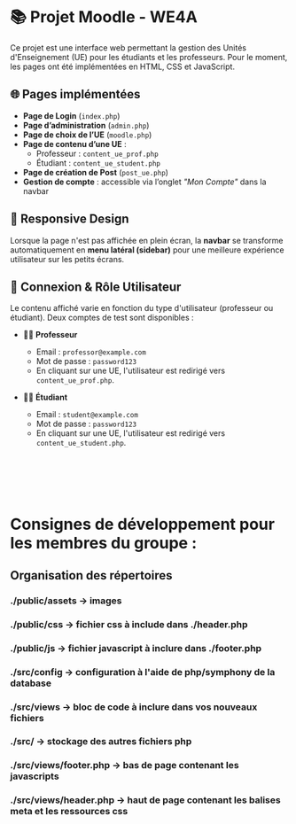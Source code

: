 # 📚 Projet Moodle - WE4A

Ce projet est une interface web permettant la gestion des Unités d'Enseignement (UE) pour les étudiants et les professeurs. Pour le moment, les pages ont été implémentées en HTML, CSS et JavaScript.

## 🌐 Pages implémentées

- **Page de Login** (`index.php`)  
- **Page d’administration** (`admin.php`)  
- **Page de choix de l’UE** (`moodle.php`)  
- **Page de contenu d’une UE** :  
  - Professeur : `content_ue_prof.php`  
  - Étudiant : `content_ue_student.php`  
- **Page de création de Post** (`post_ue.php`)  
- **Gestion de compte** : accessible via l’onglet *"Mon Compte"* dans la navbar

## 🎨 Responsive Design

Lorsque la page n'est pas affichée en plein écran, la **navbar** se transforme automatiquement en **menu latéral (sidebar)** pour une meilleure expérience utilisateur sur les petits écrans.

## 👥 Connexion & Rôle Utilisateur

Le contenu affiché varie en fonction du type d'utilisateur (professeur ou étudiant). Deux comptes de test sont disponibles :

- 👨‍🏫 **Professeur**  
  - Email : `professor@example.com`  
  - Mot de passe : `password123`  
  - En cliquant sur une UE, l'utilisateur est redirigé vers `content_ue_prof.php`.

- 👩‍🎓 **Étudiant**  
  - Email : `student@example.com`  
  - Mot de passe : `password123`  
  - En cliquant sur une UE, l'utilisateur est redirigé vers `content_ue_student.php`.

<br><br><br><br>

# Consignes de développement pour les membres du groupe :

## Organisation des répertoires

### ./public/assets -> images

### ./public/css -> fichier css à include dans ./header.php

### ./public/js -> fichier javascript à inclure dans ./footer.php

### ./src/config -> configuration à l'aide de php/symphony de la database

### ./src/views -> bloc de code à inclure dans vos nouveaux fichiers

### ./src/ -> stockage des autres fichiers php

### ./src/views/footer.php -> bas de page contenant les javascripts

### ./src/views/header.php -> haut de page contenant les balises meta et les ressources css
